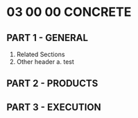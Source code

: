 # 03 00 00 CONCRETE

## PART 1 - GENERAL

1. Related Sections
2. Other header
   a. test

## PART 2 - PRODUCTS

## PART 3 - EXECUTION
